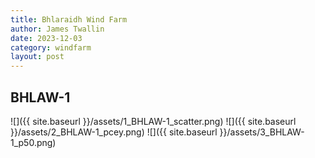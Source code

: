 ```yaml
---
title: Bhlaraidh Wind Farm
author: James Twallin
date: 2023-12-03
category: windfarm
layout: post
---
```

BHLAW-1
-------------
![]({{ site.baseurl }}/assets/1_BHLAW-1_scatter.png)
![]({{ site.baseurl }}/assets/2_BHLAW-1_pcey.png)
![]({{ site.baseurl }}/assets/3_BHLAW-1_p50.png)


